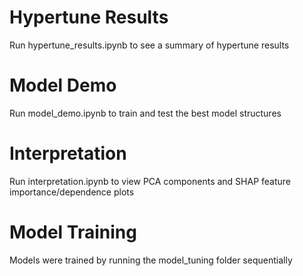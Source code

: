 # Hypertune Results
Run hypertune_results.ipynb to see a summary of hypertune results

# Model Demo
Run model_demo.ipynb to train and test the best model structures 

# Interpretation
Run interpretation.ipynb to view PCA components and SHAP feature importance/dependence plots

# Model Training
Models were trained by running the model_tuning folder sequentially
